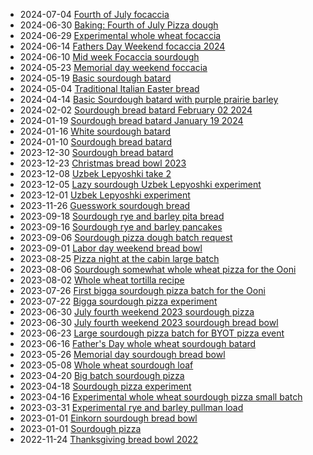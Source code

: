 - 2024-07-04 [Fourth of July focaccia](../640)
- 2024-06-30 [Baking: Fourth of July Pizza dough](../614)
- 2024-06-29 [Experimental whole wheat focaccia](../608)
- 2024-06-14 [Fathers Day Weekend focaccia 2024](../591)
- 2024-06-10 [Mid week Focaccia sourdough](../588)
- 2024-05-23 [Memorial day weekend foccacia](../561)
- 2024-05-19 [Basic sourdough batard](../558)
- 2024-05-04 [Traditional Italian Easter bread](../540)
- 2024-04-14 [Basic Sourdough batard with purple prairie barley](../528)
- 2024-02-02 [Sourdough bread batard February 02 2024](../482)
- 2024-01-19 [Sourdough bread batard January 19 2024](../478)
- 2024-01-16 [White sourdough batard](../474)
- 2024-01-10 [Sourdough bread batard](../462)
- 2023-12-30 [Sourdough bread batard](../457)
- 2023-12-23 [Christmas bread bowl 2023](../450)
- 2023-12-08 [Uzbek Lepyoshki take 2](../441)
- 2023-12-05 [Lazy sourdough Uzbek Lepyoshki experiment](../440)
- 2023-12-01 [Uzbek Lepyoshki experiment](../431)
- 2023-11-26 [Guesswork sourdough bread](../428)
- 2023-09-18 [Sourdough rye and barley pita bread](../331)
- 2023-09-16 [Sourdough rye and barley pancakes](../328)
- 2023-09-06 [Sourdough pizza dough batch request](../317)
- 2023-09-01 [Labor day weekend bread bowl](../293)
- 2023-08-25 [Pizza night at the cabin large batch](../295)
- 2023-08-06 [Sourdough somewhat whole wheat pizza for the Ooni](../294)
- 2023-08-02 [Whole wheat tortilla recipe](../296)
- 2023-07-26 [First bigga sourdough pizza batch for the Ooni](../297)
- 2023-07-22 [Bigga sourdough pizza experiment](../298)
- 2023-06-30 [July fourth weekend 2023 sourdough pizza](../301)
- 2023-06-30 [July fourth weekend 2023 sourdough bread bowl](../299)
- 2023-06-23 [Large sourdough pizza batch for BYOT pizza event](../302)
- 2023-06-16 [Father's Day whole wheat sourdough batard](../306)
- 2023-05-26 [Memorial day sourdough bread bowl](../304)
- 2023-05-08 [Whole wheat sourdough loaf](../307)
- 2023-04-20 [Big batch sourdough pizza](../303)
- 2023-04-18 [Sourdough pizza experiment](../309)
- 2023-04-16 [Experimental whole wheat sourdough pizza small batch](../308)
- 2023-03-31 [Experimental rye and barley pullman load](../310)
- 2023-01-01 [Einkorn sourdough bread bowl](../311)
- 2023-01-01 [Sourdough pizza](../312)
- 2022-11-24 [Thanksgiving bread bowl 2022](../305)